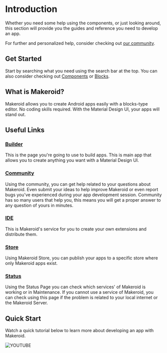 # Introduction

Whether you need some help using the components, or just looking around, this section will provide you the guides and reference you need to develop an app.

For further and personalized help, consider checking out [our community](https://community.makeroid.io).

## Get Started
Start by searching what you need using the search bar at the top. You can also consider checking out [Components](https://docs.makeroid.io/components/) or [Blocks](https://docs.makeroid.io/blocks/).

## What is Makeroid?

Makeroid allows you to create Android apps easily with a blocks-type editor. No coding skills required. With the Material Design UI, your apps will stand out.

## Useful Links

### [Builder](http://builder.makeroid.io)

This is the page you're going to use to build apps. This is main app that allows you to create anything you want with a Material Design UI.

### [Community](https://community.makeroid.io)

Using the community, you can get help related to your questions about Makeroid. Even submit your ideas to help improve Makeroid or even report bugs you've experienced during your app development session. Community has so many users that help you, this means you will get a proper answer to any question of yours in minutes.

### [IDE](http://ide.makeroid.io)

This is Makeroid's service for you to create your own extensions and distribute them.

### [Store](http://store.makeroid.io)

Using Makeroid Store, you can publish your apps to a specific store where only Makeroid apps exist.

### [Status](https://status.makeroid.io)

Using the Status Page you can check which services' of Makeroid is working or in Maintenance. If you cannot use a service of Makeroid, you can check using this page if the problem is related to your local internet or the Makeroid Server.

## Quick Start
Watch a quick tutorial below to learn more about developing an app with Makeroid.

![YOUTUBE](_bZj-LOXdH8)
